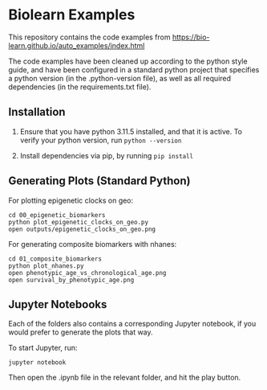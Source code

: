 # Biolearn Examples

This repository contains the code examples from
https://bio-learn.github.io/auto_examples/index.html

The code examples have been cleaned up according to the python style guide,
and have been configured in a standard python project that specifies a
python version (in the .python-version file), as well as all required
dependencies (in the requirements.txt file).

## Installation

1. Ensure that you have python 3.11.5 installed, and that it is active.
   To verify your python version, run `python --version`

2. Install dependencies via pip, by running `pip install `

## Generating Plots (Standard Python)

For plotting epigenetic clocks on geo:

```
cd 00_epigenetic_biomarkers
python plot_epigenetic_clocks_on_geo.py
open outputs/epigenetic_clocks_on_geo.png
```

For generating composite biomarkers with nhanes:

```
cd 01_composite_biomarkers
python plot_nhanes.py
open phenotypic_age_vs_chronological_age.png
open survival_by_phenotypic_age.png
```

## Jupyter Notebooks

Each of the folders also contains a corresponding Jupyter notebook,
if you would prefer to generate the plots that way.

To start Jupyter, run:

`jupyter notebook`

Then open the .ipynb file in the relevant folder, and hit the play button.